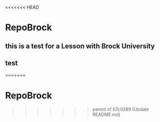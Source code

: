 <<<<<<< HEAD
# RepoBrock
## this is a test for a Lesson with Brock University
## test
=======
# RepoBrock
>>>>>>> parent of 07c0289 (Update README.md)
